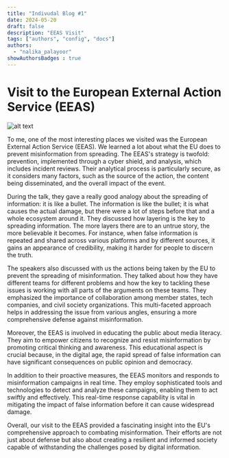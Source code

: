 ```yaml
---
title: "Indivudal Blog #1"
date: 2024-05-20
draft: false
description: "EEAS Visit"
tags: ["authors", "config", "docs"]
authors:
  - "nalika_palayoor"
showAuthorsBadges : true
---
```


# Visit to the European External Action Service (EEAS)

![alt text](https://www.eeas.europa.eu/sites/default/files/styles/text_box_image_on_side/public/media/EEAS%20Building_Spring%202018_SP.jpg?h=cbbd3c6e&itok=L_pgiXD0)

To me, one of the most interesting places we visited was the European External Action Service (EEAS). We learned a lot about what the EU does to prevent misinformation from spreading. The EEAS's strategy is twofold: prevention, implemented through a cyber shield, and analysis, which includes incident reviews. Their analytical process is particularly secure, as it considers many factors, such as the source of the action, the content being disseminated, and the overall impact of the event.

During the talk, they gave a really good analogy about the spreading of information: it is like a bullet. The information is like the bullet; it is what causes the actual damage, but there were a lot of steps before that and a whole ecosystem around it. They discussed how layering is the key to spreading information. The more layers there are to an untrue story, the more believable it becomes. For instance, when false information is repeated and shared across various platforms and by different sources, it gains an appearance of credibility, making it harder for people to discern the truth.

The speakers also discussed with us the actions being taken by the EU to prevent the spreading of misinformation. They talked about how they have different teams for different problems and how the key to tackling these issues is working with all parts of the arguments on these teams. They emphasized the importance of collaboration among member states, tech companies, and civil society organizations. This multi-faceted approach helps in addressing the issue from various angles, ensuring a more comprehensive defense against misinformation.

Moreover, the EEAS is involved in educating the public about media literacy. They aim to empower citizens to recognize and resist misinformation by promoting critical thinking and awareness. This educational aspect is crucial because, in the digital age, the rapid spread of false information can have significant consequences on public opinion and democracy.

In addition to their proactive measures, the EEAS monitors and responds to misinformation campaigns in real time. They employ sophisticated tools and technologies to detect and analyze these campaigns, enabling them to act swiftly and effectively. This real-time response capability is vital in mitigating the impact of false information before it can cause widespread damage.

Overall, our visit to the EEAS provided a fascinating insight into the EU's comprehensive approach to combating misinformation. Their efforts are not just about defense but also about creating a resilient and informed society capable of withstanding the challenges posed by digital information.
